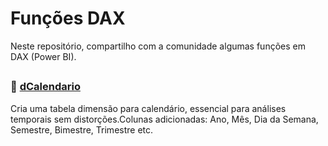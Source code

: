 # Funções DAX
Neste repositório, compartilho com a comunidade algumas funções em DAX (Power BI).

##

### 📅  <a href="">dCalendario</a>
Cria uma tabela dimensão para calendário, essencial para análises temporais sem distorções.Colunas adicionadas: Ano, Mês, Dia da Semana, Semestre, Bimestre, Trimestre etc.

